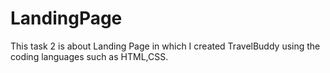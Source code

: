 # LandingPage
This task 2 is about Landing Page in which I created TravelBuddy using the coding languages such as HTML,CSS.
